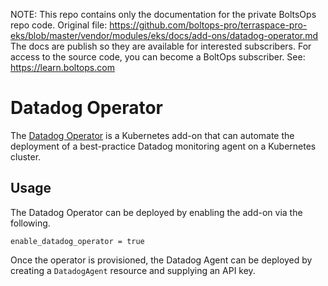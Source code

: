 <!-- note marker start -->
NOTE: This repo contains only the documentation for the private BoltsOps repo code.
Original file: https://github.com/boltops-pro/terraspace-pro-eks/blob/master/vendor/modules/eks/docs/add-ons/datadog-operator.md
The docs are publish so they are available for interested subscribers.
For access to the source code, you can become a BoltOps subscriber.
See: https://learn.boltops.com

<!-- note marker end -->

# Datadog Operator
The [Datadog Operator](https://github.com/DataDog/datadog-operator) is a Kubernetes add-on that can automate the deployment of a best-practice Datadog monitoring agent on a Kubernetes cluster.

## Usage
The Datadog Operator can be deployed by enabling the add-on via the following.

```hcl
enable_datadog_operator = true
```

Once the operator is provisioned, the Datadog Agent can be deployed by creating a `DatadogAgent` resource and supplying an API key.

